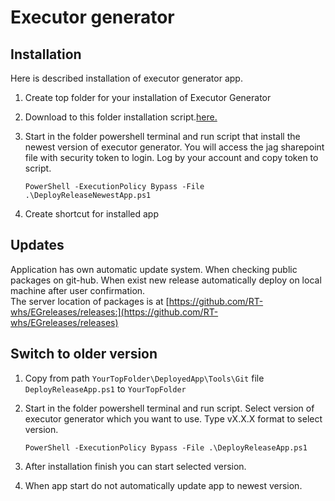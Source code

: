 # Executor generator
## Installation
Here is described installation of executor generator app.

1.  Create top folder for your installation of Executor Generator
1.  Download to this folder installation script.[here.](installation/DeployReleaseNewestApp.ps1)
1.  Start in the folder powershell terminal and run script that install the newest version of executor generator. You will access the jag sharepoint file with security token to login. Log by your account and copy token to script.  

        PowerShell -ExecutionPolicy Bypass -File .\DeployReleaseNewestApp.ps1 

1.  Create shortcut for installed app
## Updates
Application has own automatic update system. When checking public packages on git-hub. When exist new release automatically deploy on local machine after user confirmation.  
The server location of packages is at [https://github.com/RT-whs/EGreleases/releases:](https://github.com/RT-whs/EGreleases/releases)

## Switch to older version

1.  Copy from path ```YourTopFolder\DeployedApp\Tools\Git``` file ```DeployReleaseApp.ps1``` to ```YourTopFolder```
1.  Start in the folder powershell terminal and run script. Select version of executor generator which you want to use. Type vX.X.X format to select version.  

        PowerShell -ExecutionPolicy Bypass -File .\DeployReleaseApp.ps1 

2.  After installation finish you can start selected version. 
2.  When app start do not automatically update app to newest version. 